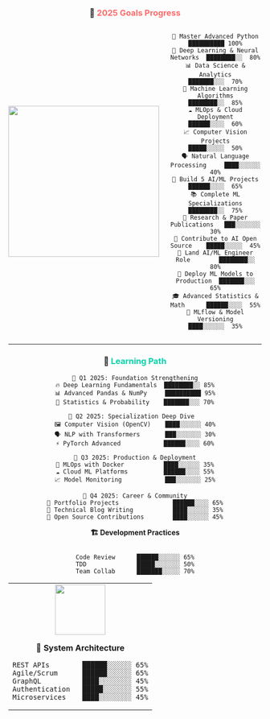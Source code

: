 
<div align="center">

### 🎯 <span style="color: #FF6B6B;">2025 Goals Progress</span>

<div style="display: flex; align-items: center; gap: 20px;">

<img src="https://media.giphy.com/media/ZVik7pBtu9dNS/giphy.gif" width="300" style="flex-shrink: 0;">

<div style="flex: 1;">

```
🐍 Master Advanced Python           ██████████ 100%
🧠 Deep Learning & Neural Networks  ████████░░  80%
📊 Data Science & Analytics         ███████░░░  70%
🤖 Machine Learning Algorithms      ████████░░  85%
☁️ MLOps & Cloud Deployment        ██████░░░░  60%
📈 Computer Vision Projects         █████░░░░░  50%
🗣️ Natural Language Processing     ████░░░░░░  40%
🚀 Build 5 AI/ML Projects          ██████░░░░  65%
📚 Complete ML Specializations     ████████░░  75%
🔬 Research & Paper Publications   ███░░░░░░░  30%
🤝 Contribute to AI Open Source    █████░░░░░  45%
💼 Land AI/ML Engineer Role        ████████░░  80%
📱 Deploy ML Models to Production  ███████░░░  65%
🎓 Advanced Statistics & Math      ██████░░░░  55%
🔧 MLflow & Model Versioning       ████░░░░░░  35%
```

</div>

</div>

---




### 🎨 <span style="color: #00D4AA;">Learning Path</span>

```text
📅 Q1 2025: Foundation Strengthening
🔥 Deep Learning Fundamentals  ████████░░ 85%
📊 Advanced Pandas & NumPy     ██████████ 95%
🧮 Statistics & Probability    ███████░░░ 70%

📅 Q2 2025: Specialization Deep Dive  
🖼️ Computer Vision (OpenCV)    ████░░░░░░ 40%
🗣️ NLP with Transformers       ███░░░░░░░ 30%
⚡ PyTorch Advanced            ██████░░░░ 60%

📅 Q3 2025: Production & Deployment
🐳 MLOps with Docker           ████░░░░░░ 35%
☁️ Cloud ML Platforms          ██████░░░░ 55%
📈 Model Monitoring            ███░░░░░░░ 25%

📅 Q4 2025: Career & Community
💼 Portfolio Projects               ██████░░░░ 65%
📝 Technical Blog Writing           ████░░░░░░ 35%
🤝 Open Source Contributions        ████░░░░░░ 45%
```



<table align="center">
<tr>

**🏗️ Development Practices**
```

Code Review      ██████░░░░░░ 65%
TDD              █████░░░░░░░ 50%
Team Collab      ███████░░░░░ 70%
```

</td>
<td align="center">

<img src="https://media.giphy.com/media/LmNwrBhejkK9EFP504/giphy.gif" width="100">

**🔐 System Architecture**
```
REST APIs        ██████░░░░░░ 65%
Agile/Scrum      ██████░░░░░░ 65%
GraphQL          ████░░░░░░░░ 45%
Authentication   █████░░░░░░░ 55%
Microservices    ████░░░░░░░░ 45%
```

</td>
</tr>
</table>